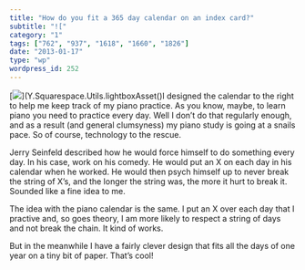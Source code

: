 ```yaml
---
title: "How do you fit a 365 day calendar on an index card?"
subtitle: "!["
category: "1"
tags: ["762", "937", "1618", "1660", "1826"]
date: "2013-01-17"
type: "wp"
wordpress_id: 252
---
```

[![](https://i0.wp.com/salas.com/wp-content/uploads/2013/01/8dd58-12439792-21674846-thumbnail.png?w=584&ssl=1)](Y.Squarespace.Utils.lightboxAsset()I designed the calendar to the right to help me keep track of my piano practice. As you know, maybe, to learn piano you need to practice every day. Well I don’t do that regularly enough, and as a result (and general clumsyness) my piano study is going at a snails pace. So of course, technology to the rescue.

Jerry Seinfeld described how he would force himself to do something every day. In his case, work on his comedy. He would put an X on each day in his calendar when he worked. He would then psych himself up to never break the string of X’s, and the longer the string was, the more it hurt to break it. Sounded like a fine idea to me.

The idea with the piano calendar is the same. I put an X over each day that I practive and, so goes theory, I am more likely to respect a string of days and not break the chain. It kind of works.

But in the meanwhile I have a fairly clever design that fits all the days of one year on a tiny bit of paper. That’s cool!